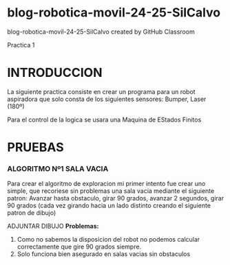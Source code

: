 # blog-robotica-movil-24-25-SilCalvo
blog-robotica-movil-24-25-SilCalvo created by GitHub Classroom

Practica 1

# INTRODUCCION
La siguiente practica consiste en crear un programa para un robot aspiradora que solo consta de los siguientes sensores: Bumper, Laser (180º)

Para el control de la logica se usara una Maquina de EStados Finitos

# PRUEBAS
### ALGORITMO Nº1 SALA VACIA
Para crear el algoritmo de exploracion mi primer intento fue crear uno simple, que recoriese sin problemas una sala vacia mediante el siguiente patron: 
Avanzar hasta obstaculo, girar 90 grados, avanzar 2 segundos, girar 90 grados (cada vez girando hacia un lado distinto creando el siguiente patron de dibujo)


ADJUNTAR DIBUJO
**Problemas:** 

1. Como no sabemos la disposicion del robot no podemos calcular correctamente que gire 90 grados siempre. 
2. Solo funciona bien asegurado en salas vacias sin obstaculos

